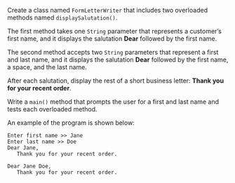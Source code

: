 Create a class named `FormLetterWriter` that includes two overloaded methods named `displaySalutation()`. 

The first method takes one `String` parameter that represents a customer’s first name, and it displays the salutation **Dear** followed by the first name. 

The second method accepts two `String` parameters that represent a first and last name, and it displays the salutation **Dear** followed by the first name, a space, and the last name. 

After each salutation, display the rest of a short business letter: **Thank you for your recent order**. 

Write a `main()` method that prompts the user for a first and last name and tests each overloaded method.

An example of the program is shown below:
```
Enter first name >> Jane
Enter last name >> Doe
Dear Jane,
   Thank you for your recent order.

Dear Jane Doe,
   Thank you for your recent order.
```

